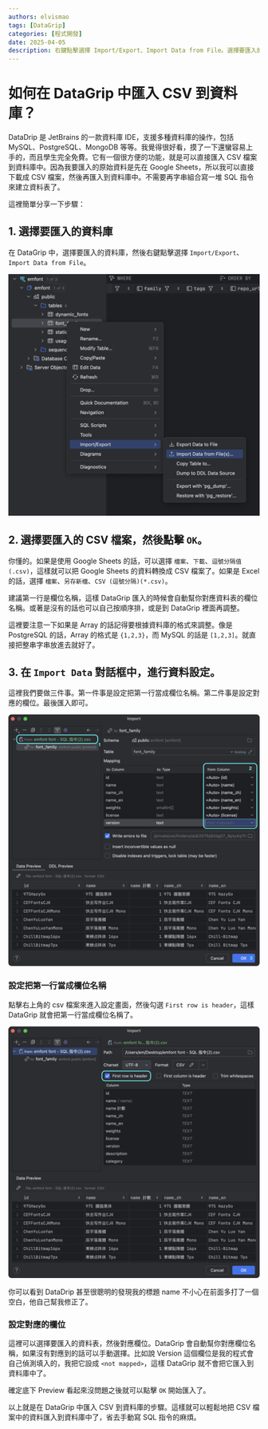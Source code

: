 ```yaml
---
authors: elvismao
tags: [DataGrip]
categories: [程式開發]
date: 2025-04-05
description: 右鍵點擊選擇 Import/Export、Import Data from File。選擇要匯入的 CSV 檔案，然後點擊 OK 即可。
---
```


# 如何在 DataGrip 中匯入 CSV 到資料庫？

DataDrip 是 JetBrains 的一款資料庫 IDE，支援多種資料庫的操作，包括 MySQL、PostgreSQL、MongoDB 等等。我覺得很好看，摸了一下還蠻容易上手的，而且學生完全免費。它有一個很方便的功能，就是可以直接匯入 CSV 檔案到資料庫中。因為我要匯入的原始資料是先在 Google Sheets，所以我可以直接下載成 CSV 檔案，然後再匯入到資料庫中。不需要再字串組合寫一堆 SQL 指令來建立資料表了。

這裡簡單分享一下步驟：

## 1. 選擇要匯入的資料庫

在 DataGrip 中，選擇要匯入的資料庫，然後右鍵點擊選擇 `Import/Export`、`Import Data from File`。

![選擇要匯入的資料庫](import.webp)

## 2. 選擇要匯入的 CSV 檔案，然後點擊 `OK`。

你懂的。如果是使用 Google Sheets 的話，可以選擇 `檔案`、`下載`、`逗號分隔值 (.csv)`，這樣就可以把 Google Sheets 的資料轉換成 CSV 檔案了。如果是 Excel 的話，選擇 `檔案`、`另存新檔`、`CSV (逗號分隔)(*.csv)`。

建議第一行是欄位名稱，這樣 DataGrip 匯入的時候會自動幫你對應資料表的欄位名稱。或著是沒有的話也可以自己按順序排，或是到 DataGrip 裡面再調整。

這裡要注意一下如果是 Array 的話記得要根據資料庫的格式來調整。像是 PostgreSQL 的話，Array 的格式是 `{1,2,3}`，而 MySQL 的話是 `[1,2,3]`。就直接把整串字串放進去就好了。

## 3. 在 `Import Data` 對話框中，進行資料設定。

這裡我們要做三件事。第一件事是設定把第一行當成欄位名稱。第二件事是設定對應的欄位。最後匯入即可。

![選擇要匯入的資料表](csv.webp)

### 設定把第一行當成欄位名稱

點擊右上角的 csv 檔案來進入設定畫面，然後勾選 `First row is header`，這樣 DataGrip 就會把第一行當成欄位名稱了。

![設定把第一行當成欄位名稱](row.webp)

你可以看到 DataDrip 甚至很聰明的發現我的標題 name 不小心在前面多打了一個空白，他自己幫我修正了。

### 設定對應的欄位

這裡可以選擇要匯入的資料表，然後對應欄位。DataGrip 會自動幫你對應欄位名稱，如果沒有對應到的話可以手動選擇。比如說 Version 這個欄位是我的程式會自己偵測填入的，我把它設成 `<not mapped>`，這樣 DataGrip 就不會把它匯入到資料庫中了。

確定底下 Preview 看起來沒問題之後就可以點擊 `OK` 開始匯入了。

以上就是在 DataGrip 中匯入 CSV 到資料庫的步驟。這樣就可以輕鬆地把 CSV 檔案中的資料匯入到資料庫中了，省去手動寫 SQL 指令的麻煩。
